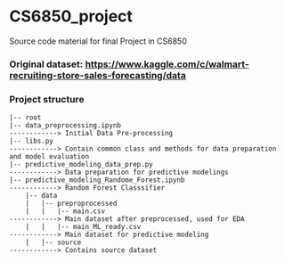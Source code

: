 # CS6850_project
Source code material for final Project in CS6850

### Original dataset: https://www.kaggle.com/c/walmart-recruiting-store-sales-forecasting/data


### Project structure
```
|-- root
|-- data_preprocessing.ipynb                                            ------------> Initial Data Pre-processing
|-- libs.py                                                             ------------> Contain common class and methods for data preparation and model evaluation 
|-- predictive_modeling_data_prep.py                                    ------------> Data preparation for predictive modelings
|-- predictive_modeling_Randome_Forest.ipynb                            ------------> Random Forest Classsifier
    |-- data
    |   |-- preproprocessed
    |   |   |-- main.csv                                                ------------> Main dataset after preprocessed, used for EDA
    |   |   |-- main_ML_ready.csv                                       ------------> Main dataset for predictive modeling
    |   |-- source                                                      ------------> Contains source dataset
```